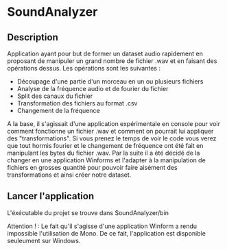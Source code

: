 # SoundAnalyzer

## Description
Application ayant pour but de former un dataset audio rapidement en proposant de manipuler un grand nombre de fichier .wav et en faisant des opérations dessus.
Les opérations sont les suivantes :
  - Découpage d'une partie d'un morceau en un ou plusieurs fichiers
  - Analyse de la fréquence audio et de fourier du fichier
  - Split des canaux du fichier
  - Transformation des fichiers au format .csv
  - Changement de la fréquence
 
A la base, il s'agissait d'une application expérimentale en console pour voir comment fonctionne un fichier .wav et comment on pourrait lui appliquer des "transformations". Si vous prenez le temps de voir le code vous verez que tout hormis fourier et le changement de fréquence ont été fait en manipulant les bytes du fichier .wav.
Par la suite il a été décidé de la changer en une application Winforms et l'adapter à la manipulation de fichiers en grosses quantité pour pouvoir faire aisément des transformations et ainsi créer notre dataset.

## Lancer l'application
L'éxécutable du projet se trouve dans SoundAnalyzer/bin

Attention ! : Le fait qu'il s'agisse d'une application Winform a rendu impossible l'utilisation de Mono. De ce fait, l'application est disponible seuleument sur Windows.
